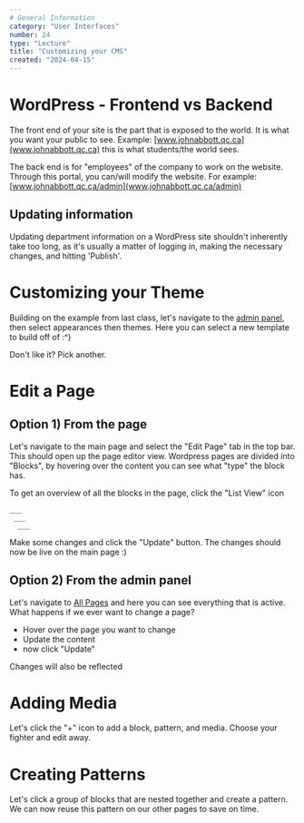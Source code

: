```yaml
---
# General Information
category: "User Interfaces"
number: 24
type: "Lecture"
title: "Customizing your CMS"
created: "2024-04-15"
---
```


# WordPress - Frontend vs Backend

The front end of your site is the part that is exposed to the world. It is what you want your public to see. Example: [www.johnabbott.qc.ca](www.johnabbott.qc.ca) this is what students/the world sees.

The back end is for "employees" of the company to work on the website. Through this portal, you can/will modify the website. For example: [www.johnabbott.qc.ca/admin](www.johnabbott.qc.ca/admin)

## Updating information

Updating department information on a WordPress site shouldn't inherently take too long, as it's usually a matter of logging in, making the necessary changes, and hitting 'Publish'.

# Customizing your Theme

Building on the example from last class, let's navigate to the [admin panel](poggies-cool-shop.great-site.net/admin), then select appearances then themes. Here you can select a new template to build off of :^)

Don't like it? Pick another.

# Edit a Page

## Option 1) From the page

Let's navigate to the main page and select the "Edit Page" tab in the top bar. This should open up the page editor view. Wordpress pages are divided into "Blocks", by hovering over the content you can see what "type" the block has.

To get an overview of all the blocks in the page, click the "List View" icon

```text
___
 ___
  ___
```

Make some changes and click the "Update" button. The changes should now be live on the main page :)

## Option 2) From the admin panel

Let's navigate to [All Pages](http://poggies-cool-shop.great-site.net/wp-admin/edit.php?post_type=page) and here you can see everything that is active. What happens if we ever want to change a page?

- Hover over the page you want to change
- Update the content
- now click "Update"

Changes will also be reflected

# Adding Media

Let's click the "+" icon to add a block, pattern, and media. Choose your fighter and edit away.

# Creating Patterns

Let's click a group of blocks that are nested together and create a pattern. We can now reuse this pattern on our other pages to save on time.
